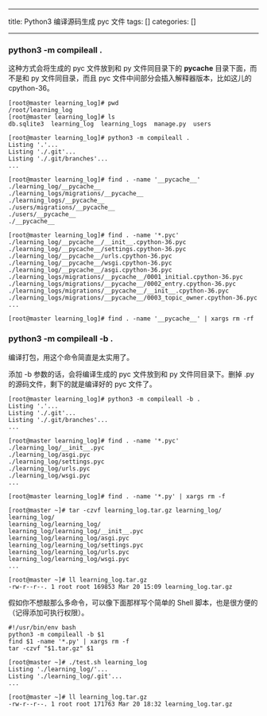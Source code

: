 
--- 
title:  Python3 编译源码生成 pyc 文件 
tags: []
categories: [] 

---
### python3 -m compileall . 

这种方式会将生成的 pyc 文件放到和 py 文件同目录下的 __pycache__ 目录下面，而不是和 py 文件同目录，而且 pyc 文件中间部分会插入解释器版本，比如这儿的 cpython-36。

```
[root@master learning_log]# pwd
/root/learning_log
[root@master learning_log]# ls
db.sqlite3  learning_log  learning_logs  manage.py  users

[root@master learning_log]# python3 -m compileall .
Listing '.'...
Listing './.git'...
Listing './.git/branches'...
...

[root@master learning_log]# find . -name '__pycache__'
./learning_log/__pycache__
./learning_logs/migrations/__pycache__
./learning_logs/__pycache__
./users/migrations/__pycache__
./users/__pycache__
./__pycache__

[root@master learning_log]# find . -name '*.pyc'
./learning_log/__pycache__/__init__.cpython-36.pyc
./learning_log/__pycache__/settings.cpython-36.pyc
./learning_log/__pycache__/urls.cpython-36.pyc
./learning_log/__pycache__/wsgi.cpython-36.pyc
./learning_log/__pycache__/asgi.cpython-36.pyc
./learning_logs/migrations/__pycache__/0001_initial.cpython-36.pyc
./learning_logs/migrations/__pycache__/0002_entry.cpython-36.pyc
./learning_logs/migrations/__pycache__/__init__.cpython-36.pyc
./learning_logs/migrations/__pycache__/0003_topic_owner.cpython-36.pyc
...

[root@master learning_log]# find . -name '__pycache__' | xargs rm -rf
```

### python3 -m compileall -b . 

编译打包，用这个命令简直是太实用了。

添加 -b 参数的话，会将编译生成的 pyc 文件放到和 py 文件同目录下。删掉 .py 的源码文件，剩下的就是编译好的 pyc 文件了。

```
[root@master learning_log]# python3 -m compileall -b .
Listing '.'...
Listing './.git'...
Listing './.git/branches'...
...

[root@master learning_log]# find . -name '*.pyc'
./learning_log/__init__.pyc
./learning_log/asgi.pyc
./learning_log/settings.pyc
./learning_log/urls.pyc
./learning_log/wsgi.pyc
...

[root@master learning_log]# find . -name '*.py' | xargs rm -f

[root@master ~]# tar -czvf learning_log.tar.gz learning_log/
learning_log/
learning_log/learning_log/
learning_log/learning_log/__init__.pyc
learning_log/learning_log/asgi.pyc
learning_log/learning_log/settings.pyc
learning_log/learning_log/urls.pyc
learning_log/learning_log/wsgi.pyc
...

[root@master ~]# ll learning_log.tar.gz 
-rw-r--r--. 1 root root 169853 Mar 20 15:09 learning_log.tar.gz
```

假如你不想敲那么多命令，可以像下面那样写个简单的 Shell 脚本，也是很方便的（记得添加可执行权限）。

```
#!/usr/bin/env bash
python3 -m compileall -b $1
find $1 -name '*.py' | xargs rm -f
tar -czvf "$1.tar.gz" $1
```

```
[root@master ~]# ./test.sh learning_log
Listing './learning_log/'...
Listing './learning_log/.git'...
...

[root@master ~]# ll learning_log.tar.gz 
-rw-r--r--. 1 root root 171763 Mar 20 18:32 learning_log.tar.gz

```

 
